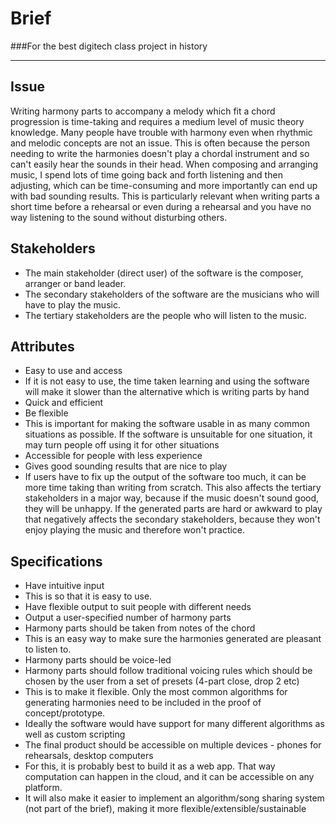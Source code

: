

# Brief
###For the best digitech class project in history


----------


## Issue
Writing harmony parts to accompany a melody which fit a chord progression is time-taking and requires a medium level of music theory knowledge. Many people have trouble with harmony even when rhythmic and melodic concepts are not an issue. This is often because the person needing to write the harmonies doesn't play a chordal instrument and so can't easily hear the sounds in their head. When composing and arranging music, I spend lots of time going back and forth listening and then adjusting, which can be time-consuming and more importantly can end up with bad sounding results. This is particularly relevant when writing parts a short time before a rehearsal or even during a rehearsal and you have no way listening to the sound without disturbing others.

## Stakeholders
- The main stakeholder (direct user) of the software is the composer, arranger or band leader. 
- The secondary stakeholders of the software are the musicians who will have to play the music. 
- The tertiary stakeholders are the people who will listen to the music.

## Attributes
- Easy to use and access
 - If it is not easy to use, the time taken learning and using the software will make it slower than the alternative which is writing parts by hand
- Quick and efficient
- Be flexible
 - This is important for making the software usable in as many common situations as possible. If the software is unsuitable for one situation, it may turn people off using it for other situations
- Accessible for people with less experience
- Gives good sounding results that are nice to play
 - If users have to fix up the output of the software too much, it can be more time taking than writing from scratch. This also affects the tertiary stakeholders in a major way, because if the music doesn't sound good, they will be unhappy. If the generated parts are hard or awkward to play that negatively affects the secondary stakeholders, because they won't enjoy playing the music and therefore won't practice.


## Specifications

- Have intuitive input
 - This is so that it is easy to use. 
- Have flexible output to suit people with different needs
- Output a user-specified number of harmony parts
- Harmony parts should be taken from notes of the chord
 - This is an easy way to make sure the harmonies generated are pleasant to listen to.
- Harmony parts should be voice-led
- Harmony parts should follow traditional voicing rules which should be chosen by the user from a set of presets (4-part close, drop 2 etc)
 - This is to make it flexible. Only the most common algorithms for generating harmonies need to be included in the proof of concept/prototype. 
 - Ideally the software would have support for many different algorithms as well as custom scripting
- The final product should be accessible on multiple devices - phones for rehearsals, desktop computers
 - For this, it is probably best to build it as a web app. That way computation can happen in the cloud, and it can be accessible on any platform. 
 - It will also make it easier to implement an algorithm/song sharing system (not part of the brief), making it more flexible/extensible/sustainable
